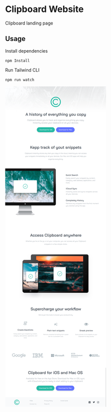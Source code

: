 # Clipboard Website

Clipboard landing page 

## Usage

Install dependencies

```
npm Install
```

Run Tailwind CLI

```
npm run watch
```

![Alt text](images/clipboard.png)
